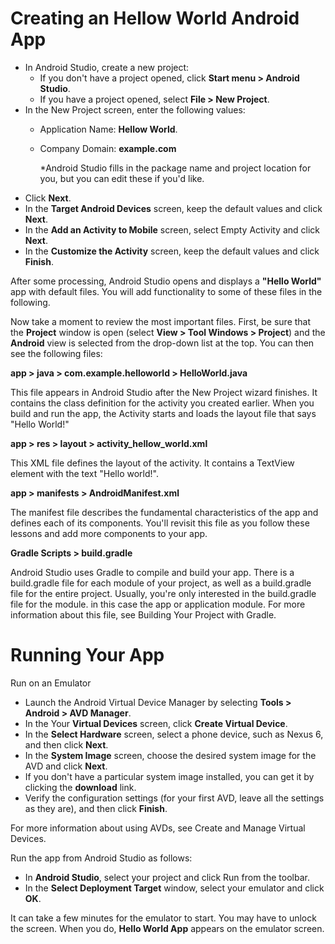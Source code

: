 # Creating an Hellow World Android App


 * In Android Studio, create a new project:
 	* If you don't have a project opened, click <b> Start menu > Android Studio</b>.
    * If you have a project opened, select <b> File > New Project</b>.
 * In the New Project screen, enter the following values:
 	* Application Name: <b>Hellow World</b>.
 	* Company Domain: <b>example.com</b>
 	
    	*Android Studio fills in the package name and project location for you, but you can edit these if you'd like.
 * Click <b>Next</b>.
 * In the <b>Target Android Devices</b> screen, keep the default values and click <b>Next</b>.
 * In the <b>Add an Activity to Mobile</b> screen, select Empty Activity and click <b>Next</b>.
 * In the <b>Customize the Activity</b> screen, keep the default values and click <b>Finish</b>.


After some processing, Android Studio opens and displays a <b>"Hello World"</b> app with default files. You will add functionality to some of these files in the following.

Now take a moment to review the most important files. First, be sure that the <b>Project</b> window is open (select <b>View > Tool Windows > Project</b>) and the <b>Android</b> view is selected from the drop-down list at the top. You can then see the following files:

<b>app > java > com.example.helloworld > HelloWorld.java</b>

This file appears in Android Studio after the New Project wizard finishes. It contains the class definition for the activity you created earlier. When you build and run the app, the Activity starts and loads the layout file that says "Hello World!"

<b>app > res > layout > activity_hellow_world.xml</b>

This XML file defines the layout of the activity. It contains a TextView element with the text "Hello world!".

<b>app > manifests > AndroidManifest.xml</b>

The manifest file describes the fundamental characteristics of the app and defines each of its components. You'll revisit this file as you follow these lessons and add more components to your app.

<b>Gradle Scripts > build.gradle</b>

Android Studio uses Gradle to compile and build your app. There is a build.gradle file for each module of your project, as well as a build.gradle file for the entire project. Usually, you're only interested in the build.gradle file for the module. in this case the app or application module. For more information about this file, see Building Your Project with Gradle.

# Running Your App

Run on an Emulator

* Launch the Android Virtual Device Manager by selecting <b>Tools > Android > AVD Manager</b>.
* In the Your <b>Virtual Devices</b> screen, click <b>Create Virtual Device</b>.
* In the <b>Select Hardware</b> screen, select a phone device, such as Nexus 6, and then click <b>Next</b>.
* In the <b>System Image</b> screen, choose the desired system image for the AVD and click <b>Next</b>.
* If you don't have a particular system image installed, you can get it by clicking the <b>download</b> link.
* Verify the configuration settings (for your first AVD, leave all the settings as they are), and then click <b>Finish</b>.

For more information about using AVDs, see Create and Manage Virtual Devices.

Run the app from Android Studio as follows:

* In <b>Android Studio</b>, select your project and click Run from the toolbar.
* In the <b>Select Deployment Target</b> window, select your emulator and click <b>OK</b>.

It can take a few minutes for the emulator to start. You may have to unlock the screen. When you do, <b>Hello World App</b> appears on the emulator screen.